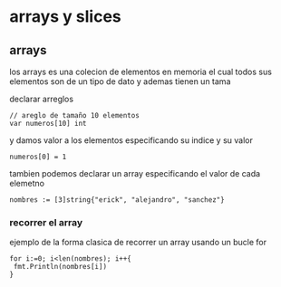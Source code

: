 # arrays y slices

## arrays
los arrays es una colecion de elementos en memoria el cual todos sus elementos son de un tipo de dato y ademas tienen
un tama

declarar arreglos
```
// areglo de tamaño 10 elementos
var numeros[10] int
```
 y damos valor a los elementos especificando su indice y su valor
 ```
 numeros[0] = 1
 ```
 
 tambien podemos declarar un array especificando el valor de cada elemetno
 
 ```
 nombres := [3]string{"erick", "alejandro", "sanchez"}
 ```
 
 ### recorrer el array
 ejemplo de la forma clasica de recorrer un array usando un bucle for
 ```
for i:=0; i<len(nombres); i++{
  fmt.Println(nombres[i])
}
```


